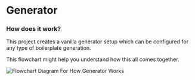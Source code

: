 Generator
================================

### How does it work?

This project creates a vanilla generator setup which can be configured for any type of boilerplate generation.

This flowchart might help you understand how this all comes together.

![Flowchart Diagram For How Generator Works](http://i57.tinypic.com/juc0f6.png "Generator Flowchart")